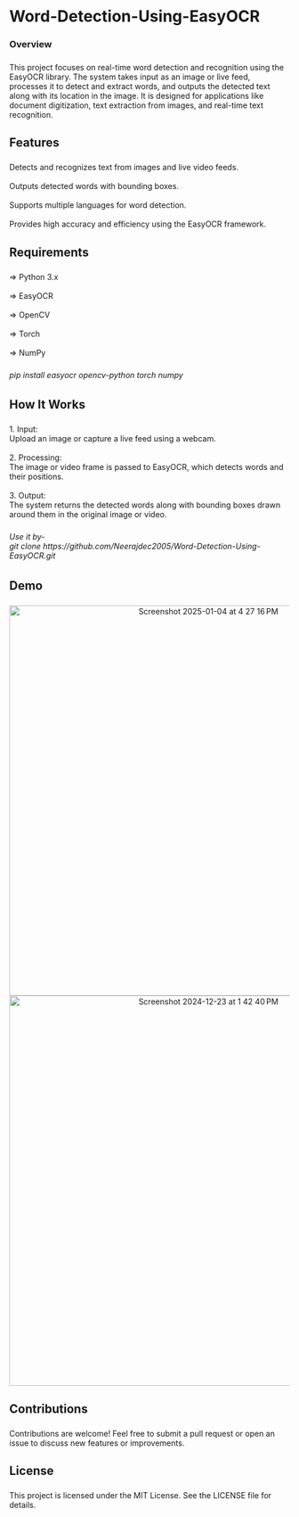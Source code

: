 <h1 align="left">Word-Detection-Using-EasyOCR</h1>

###

<h3 align="left">Overview</h3>

###

<p align="left">This project focuses on real-time word detection and recognition using the EasyOCR library. The system takes input as an image or live feed, processes it to detect and extract words, and outputs the detected text along with its location in the image. It is designed for applications like document digitization, text extraction from images, and real-time text recognition.</p>

###

<h2 align="left">Features</h2>

###

<p align="left">Detects and recognizes text from images and live video feeds.<br><br>Outputs detected words with bounding boxes.<br><br>Supports multiple languages for word detection.<br><br>Provides high accuracy and efficiency using the EasyOCR framework.</p>

###

<h2 align="left">Requirements</h2>

###

<p align="left">=> Python 3.x<br><br>=> EasyOCR<br><br>=> OpenCV<br><br>=> Torch<br><br>=> NumPy</p>

###

<h6 align="left">pip install easyocr opencv-python torch numpy</h6>

###

<h2 align="left">How It Works</h2>

###

<p align="left">1. Input:<br>    Upload an image or capture a live feed using a webcam.<br><br>2. Processing:<br>     The image or video frame is passed to EasyOCR, which detects words and their positions.<br><br>3. Output:<br>     The system returns the detected words along with bounding boxes drawn around them in the original image or video.</p>

###

<h6 align="left">Use it by-<br>git clone https://github.com/Neerajdec2005/Word-Detection-Using-EasyOCR.git</h6>

###

<h2 align="left">Demo</h2>

###

<div align="center">
  <img width="700" alt="Screenshot 2025-01-04 at 4 27 16 PM" src="https://github.com/user-attachments/assets/426bda09-69a1-427a-a91c-fc3c75ea5f97" />
<img width="700" alt="Screenshot 2024-12-23 at 1 42 40 PM" src="https://github.com/user-attachments/assets/d8f27966-4a4d-492b-82a2-28090801db27" />
</div>

###

<h2 align="left">Contributions</h2>

###

<p align="left">Contributions are welcome! Feel free to submit a pull request or open an issue to discuss new features or improvements.</p>

###

<h2 align="left">License</h2>

###

<p align="left">This project is licensed under the MIT License. See the LICENSE file for details.</p>

###
